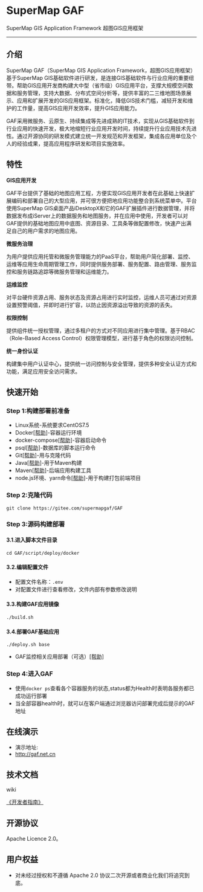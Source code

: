 # SuperMap GAF
SuperMap GIS Application Framework 超图GIS应用框架


---

## 介绍

SuperMap GAF（SuperMap GIS Application Framework，超图GIS应用框架）基于SuperMap GIS基础软件进行研发，是连接GIS基础软件与行业应用的重要纽带。帮助GIS应用开发商构建大中型（省市级）GIS应用平台，支撑大规模空间数据和服务管理，支持大数据、分布式空间分析等，提供丰富的二三维地图场景展示、应用和扩展开发的GIS应用框架。标准化，降低GIS技术门槛，减轻开发和维护的工作量，提高GIS应用开发效率，提升GIS应用能力。

GAF采用微服务、云原生、持续集成等先进成熟的IT技术，实现从GIS基础软件到行业应用的快速开发，极大地缩短行业应用开发时间，持续提升行业应用技术先进性。通过开源协同的研发模式建立统一开发规范和开发框架，集成各应用单位及个人的经验成果，提高应用程序研发和项目实施效率。

## 特性

**GIS应用开发**

GAF平台提供了基础的地图应用工程，方便实现GIS应用开发者在此基础上快速扩展编码和部署自己的大型应用，并可很方便把地应用功能整合到系统菜单中。平台使用SuperMap GIS桌面产品iDesktopX和它的GAF扩展插件进行数据管理，并将数据发布成iServer上的数据服务和地图服务，并在应用中使用，开发者可以对GAF提供的基础地图应用中底图、资源目录、工具条等做配置修改，快速产出满足自己的用户需求的地图应用。

**微服务治理**

为用户提供应用托管和微服务管理能力的PaaS平台，帮助用户简化部署、监控、运维等应用生命周期管理工作，同时提供服务部署、服务配置、路由管理、服务监控和服务链路追踪等微服务管理和运维能力。

**运维监控**

对平台硬件资源占用、服务状态及资源占用进行实时监控，运维人员可通过对资源设置预警阈值，并即时进行扩容，以防止因资源溢出导致的资源的丢失。

**权限控制**

提供组件统一授权管理，通过多租户的方式对不同应用进行集中管理。基于RBAC（Role-Based Access Control）权限管理模型，进行基于角色的权限访问控制。

**统一身份认证**

构建集中用户认证中心，提供统一访问控制与安全管理，提供多种安全认证方式和功能，满足应用安全访问需求。


## 快速开始



### Step 1:构建部署前准备

- Linux系统-系统要求CentOS7.5
- Docker[[帮助]](script/deploy/docker/README.md#docker)-容器运行环境
- docker-compose[[帮助]](script/deploy/docker/README.md#docker-compose)-容器启动命令
- psql[[帮助]](script/deploy/docker/README.md#psql)-数据库的脚本运行命令
- Git[[帮助]](script/deploy/docker/README.md#git)-用与克隆代码
- Java[[帮助]](script/deploy/docker/README.md#java)-用于Maven构建
- Maven[[帮助]](script/deploy/docker/README.md#maven)-后端应用构建工具
- node.js环境、yarn命令[[帮助]](script/deploy/docker/README.md#node-yarn)-用于构建打包前端项目

### Step 2:克隆代码

`git clone https://gitee.com/supermapgaf/GAF`

### Step 3:源码构建部署

#### 3.1.进入脚本文件目录

`cd GAF/script/deploy/docker`

#### 3.2.编辑配置文件

- 配置文件名称：`.env`
- 对配置文件进行查看修改，文件内部有参数修改说明


#### 3.3.构建GAF应用镜像

`./build.sh`

#### 3.4.部署GAF基础应用

`./deploy.sh base`

- GAF监控相关应用部署（可选）[[帮助]](script/deploy/docker/README.md#GAF-MONITOR) 

### Step 4:进入GAF
- 使用`docker ps`查看各个容器服务的状态,status都为Health时表明各服务都已成功运行部署
- 当全部容器health时，就可以在客户端通过浏览器访问部署完成后提示的GAF地址


## 在线演示

- 演示地址:
- http://gaf.net.cn

## 技术文档

wiki


[《开发者指南》](https://gitee.com/supermapgaf/GAF/wikis)

## 开源协议
Apache Licence 2.0。

## 用户权益

- 对未经过授权和不遵循 Apache 2.0 协议二次开源或者商业化我们将追究到底。






